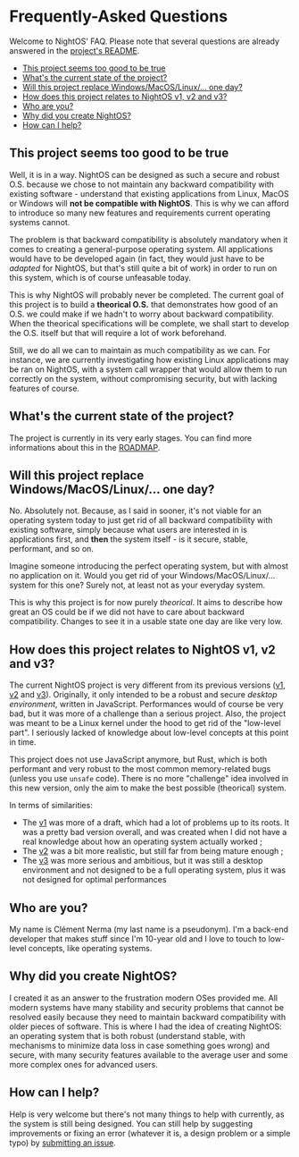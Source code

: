 # Frequently-Asked Questions

Welcome to NightOS' FAQ. Please note that several questions are already answered in the [project's README](../README.md).

- [This project seems too good to be true](#this-project-seems-too-good-to-be-true)
- [What's the current state of the project?](#whats-the-current-state-of-the-project)
- [Will this project replace Windows/MacOS/Linux/... one day?](#will-this-project-replace-windowsmacoslinux-one-day)
- [How does this project relates to NightOS v1, v2 and v3?](#how-does-this-project-relates-to-nightos-v1-v2-and-v3)
- [Who are you?](#who-are-you)
- [Why did you create NightOS?](#why-did-you-create-nightos)
- [How can I help?](#how-can-i-help)

## This project seems too good to be true

Well, it is in a way. NightOS can be designed as such a secure and robust O.S. because we chose to not maintain any backward compatibility with existing software - understand that existing applications from Linux, MacOS or Windows will **not be compatible with NightOS**. This is why we can afford to introduce so many new features and requirements current operating systems cannot.

The problem is that backward compatibility is absolutely mandatory when it comes to creating a general-purpose operating system. All applications would have to be developed again (in fact, they would just have to be _adapted_ for NightOS, but that's still quite a bit of work) in order to run on this system, which is of course unfeasable today.

This is why NightOS will probably never be completed. The current goal of this project is to build a **theorical O.S.** that demonstrates how good of an O.S. we could make if we hadn't to worry about backward compatibility. When the theorical specifications will be complete, we shall start to develop the O.S. itself but that will require a lot of work beforehand.

Still, we do all we can to maintain as much compatibility as we can. For instance, we are currently investigating how existing Linux applications may be ran on NightOS, with a system call wrapper that would allow them to run correctly on the system, without compromising security, but with lacking features of course.

## What's the current state of the project?

The project is currently in its very early stages. You can find more informations about this in the [ROADMAP](project/roadmap.md).

## Will this project replace Windows/MacOS/Linux/... one day?

No. Absolutely not. Because, as I said in sooner, it's not viable for an operating system today to just get rid of all backward compatibility with existing software, simply because what users are interested in is applications first, and **then** the system itself - is it secure, stable, performant, and so on.

Imagine someone introducing the perfect operating system, but with almost no application on it. Would you get rid of your Windows/MacOS/Linux/... system for this one? Surely not, at least not as your everyday system.

This is why this project is for now purely _theorical_. It aims to describe how great an OS could be if we did not have to care about backward compatibility. Changes to see it in a usable state one day are like very low.

## How does this project relates to NightOS v1, v2 and v3?

The current NightOS project is very different from its previous versions ([v1](https://github.com/ClementNerma/NightOS-v1), [v2](https://github.com/ClementNerma/NightOS-v2) and [v3](https://github.com/ClementNerma/NightOS-v3)). Originally, it only intended to be a robust and secure _desktop environment_, written in JavaScript. Performances would of course be very bad, but it was more of a challenge than a serious project. Also, the project was meant to be a Linux kernel under the hood to get rid of the "low-level part". I seriously lacked of knowledge about low-level concepts at this point in time.

This project does not use JavaScript anymore, but Rust, which is both performant and very robust to the most common memory-related bugs (unless you use `unsafe` code). There is no more "challenge" idea involved in this new version, only the aim to make the best possible (theorical) system.

In terms of similarities:

- The [v1](https://github.com/ClementNerma/NightOS-v1) was more of a draft, which had a lot of problems up to its roots. It was a pretty bad version overall, and was created when I did not have a real knowledge about how an operating system actually worked ;
- The [v2](https://github.com/ClementNerma/NightOS-v2) was a bit more realistic, but still far from being mature enough ;
- The [v3](https://github.com/ClementNerma/NightOS-v3) was more serious and ambitious, but it was still a desktop environment and not designed to be a full operating system, plus it was not designed for optimal performances

## Who are you?

My name is Clément Nerma (my last name is a pseudonym). I'm a back-end developer that makes stuff since I'm 10-year old and I love to touch to low-level concepts, like operating systems.

## Why did you create NightOS?

I created it as an answer to the frustration modern OSes provided me. All modern systems have many stability and security problems that cannot be resolved easily because they need to maintain backward compatibility with older pieces of software.
This is where I had the idea of creating NightOS: an operating system that is both robust (understand stable, with mechanisms to minimize data loss in case something goes wrong) and secure, with many security features available to the average user and some more complex ones for advanced users.

## How can I help?

Help is very welcome but there's not many things to help with currently, as the system is still being designed. You can still help by suggesting improvements or fixing an error (whatever it is, a design problem or a simple typo) by [submitting an issue](https://github.com/ClementNerma/NightOS/issues/new).
